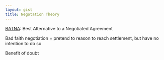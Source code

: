```yaml
---
layout: gist
title: Negotation Theory
---
```



[BATNA](https://en.wikipedia.org/wiki/Best_alternative_to_a_negotiated_agreement): Best Alternative to a Negotiated Agreement

Bad faith negotiation = pretend to reason to reach settlement, but have no intention to do so

Benefit of doubt
